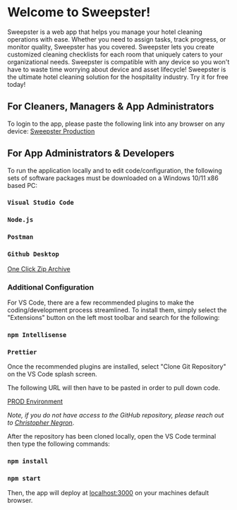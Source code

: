 
# Welcome to Sweepster!

Sweepster is a web app that helps you manage your hotel cleaning operations with ease. Whether you need to assign tasks, track progress, or monitor quality, Sweepster has you covered. Sweepster lets you create customized cleaning checklists for each room that uniquely caters to your organizational needs. Sweepster is compatible with any device so you won't have to waste time worrying about device and asset lifecycle! Sweepster is the ultimate hotel cleaning solution for the hospitality industry. Try it for free today!

## For Cleaners, Managers & App Administrators

To login to the app, please paste the following link into any browser on any device: [Sweepster Production](https://kind-sea-071b02210.4.azurestaticapps.net/)

## For App Administrators & Developers

To run the application locally and to edit code/configuration, the following sets of software packages must be downloaded on a Windows 10/11 x86 based PC:

### `Visual Studio Code`
### `Node.js`
### `Postman`
### `Github Desktop`

[One Click Zip Archive](https://mailuc-my.sharepoint.com/:u:/g/personal/hedgesaj_mail_uc_edu/EboceIZ0XoZDlgMgA2fsh3EBO-cnV3njxNxRq3DYWzIe8w?e=JVpU19)

### Additional Configuration
For VS Code, there are a few recommended plugins to make the coding/development process streamlined. To install them, simply select the "Extensions" button on the left most toolbar and search for the following:

### `npm Intellisense`
### `Prettier`

Once the recommended plugins are installed, select "Clone Git Repository" on the VS Code splash screen.

The following URL will then have to be pasted in order to pull down code. 

[PROD Environment](https://github.com/ACipherEXE/sweepster)

*Note, if you do not have access to the GitHub repository, please reach out to [Christopher Negron](mailto:negroncj@mail.uc.edu)*.

After the repository has been cloned locally, open the VS Code terminal then type the following commands:

### `npm install`

### `npm start`

Then, the app will deploy at [localhost:3000](http://localhost:3000) on your machines default browser.